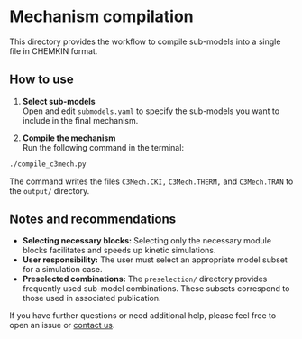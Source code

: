 # Mechanism compilation

This directory provides the workflow to compile sub-models into a single file in CHEMKIN format.

## How to use

1. **Select sub-models**  
 Open and edit `submodels.yaml` to specify the sub-models you want to include in the final mechanism.

2. **Compile the mechanism**  
 Run the following command in the terminal:
 ```sh
 ./compile_c3mech.py
   ```
The command writes the files `C3Mech.CKI,` `C3Mech.THERM,` and `C3Mech.TRAN` to the `output/` directory.

## Notes and recommendations

- **Selecting necessary blocks:** Selecting only the necessary module blocks facilitates and speeds up kinetic simulations. 
- **User responsibility:** The user must select an appropriate model subset for a simulation case. 
- **Preselected combinations:** The `preselection/` directory provides frequently used sub-model combinations. These subsets correspond to those used in associated publication.

If you have further questions or need additional help, please feel free to open an issue or [contact us](r.langer@itv.rwht-aachen.de).
